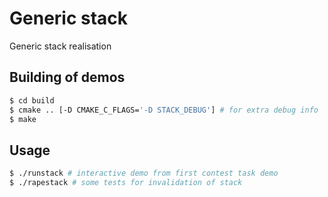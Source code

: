 # Generic stack

Generic stack realisation

## Building of demos
```bash
$ cd build
$ cmake .. [-D CMAKE_C_FLAGS='-D STACK_DEBUG'] # for extra debug info
$ make
```

## Usage
```bash
$ ./runstack # interactive demo from first contest task demo
$ ./rapestack # some tests for invalidation of stack
```
